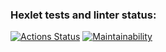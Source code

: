 ### Hexlet tests and linter status:
[![Actions Status](https://github.com/daniilvasutin/java-project-72/actions/workflows/hexlet-check.yml/badge.svg)](https://github.com/daniilvasutin/java-project-72/actions)
[![Maintainability](https://api.codeclimate.com/v1/badges/77430164b58b000b2f5d/maintainability)](https://codeclimate.com/github/daniilvasutin/java-project-72/maintainability)